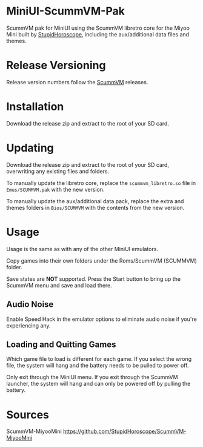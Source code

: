 # MiniUI-ScummVM-Pak

ScummVM pak for MiniUI using the ScummVM libretro core for the Miyoo Mini built by [StupidHoroscope](https://github.com/StupidHoroscope), including the aux/additional data files and themes.

# Release Versioning

Release version numbers follow the [ScummVM](https://github.com/scummvm/scummvm) releases.

# Installation

Download the release zip and extract to the root of your SD card.

# Updating

Download the release zip and extract to the root of your SD card, overwriting any existing files and folders.

To manually update the libretro core, replace the `scummvm_libretro.so` file in `Emus/SCUMMVM.pak` with the new version.

To manually update the aux/additional data pack, replace the extra and themes folders in `Bios/SCUMMVM` with the contents from the new version.

# Usage

Usage is the same as with any of the other MiniUI emulators.

Copy games into their own folders under the Roms/ScummVM (SCUMMVM) folder.

Save states are __NOT__ supported.  Press the Start button to bring up the ScummVM menu and save and load there.

## Audio Noise

Enable Speed Hack in the emulator options to eliminate audio noise if you're experiencing any.

## Loading and Quitting Games

Which game file to load is different for each game.  If you select the wrong file, the system will hang and the battery needs to be pulled to power off.

Only exit through the MiniUI menu.  If you exit through the ScummVM launcher, the system will hang and can only be powered off by pulling the battery.

# Sources

ScummVM-MiyooMini https://github.com/StupidHoroscope/ScummVM-MiyooMini
